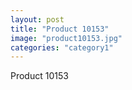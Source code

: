 ```yaml
---
layout: post
title: "Product 10153"
image: "product10153.jpg"
categories: "category1"
---
```

Product 10153
